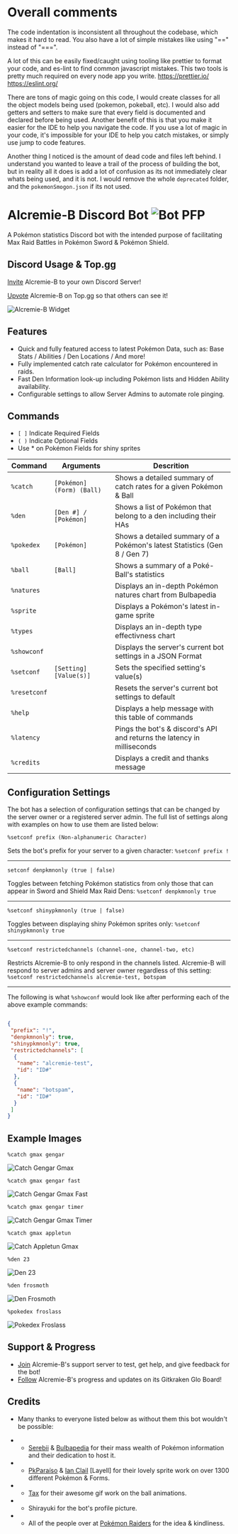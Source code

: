 # Overall comments
The code indentation is inconsistent all throughout the codebase, which makes it hard to read. You also
have a lot of simple mistakes like using "==" instead of "===".

A lot of this can be easily fixed/caught using tooling like prettier to format your code, and es-lint to find common
javascript mistakes. This two tools is pretty much required on every node app you write.
https://prettier.io/
https://eslint.org/

There are tons of magic going on this code, I would create classes for all the object models being used (pokemon, 
pokeball, etc). I would also add getters and setters to make sure that every field is documented and declared before
being used. Another benefit of this is that you make it easier for the IDE to help you navigate the code. If you 
use a lot of magic in your code, it's impossible for your IDE to help you catch mistakes, or simply use 
jump to code features.

Another thing I noticed is the amount of dead code and files left behind. I understand you wanted to leave a trail of
the process of building the bot, but in reality all it does is add a lot of confusion as its not immediately clear whats
being used, and it is not. I would remove the whole `deprecated` folder, and the `pokemonSmogon.json` if its not used.

# Alcremie-B Discord Bot ![Bot PFP](https://raphgg.github.io/den-bot/data/icons/botpfp.png "Lovely Baby")
A Pokémon statistics Discord bot with the intended purpose of facilitating Max Raid Battles in Pokémon Sword & Pokémon Shield.


## Discord Usage & Top.gg
[Invite](https://discordapp.com/api/oauth2/authorize?client_id=663505910580248587&permissions=0&scope=bot "Alcremie-B w/ No Permissions") Alcremie-B to your own Discord Server!

[Upvote](https://top.gg/bot/663505910580248587/vote "Thanks for voting!") Alcremie-B on Top.gg so that others can see it!

![Alcremie-B Widget](https://top.gg/api/widget/663505910580248587.svg)

## Features 
* Quick and fully featured access to latest Pokémon Data, such as: Base Stats / Abilities / Den Locations / And more!
* Fully implemented catch rate calculator for Pokémon encountered in raids.
* Fast Den Information look-up including Pokémon lists and Hidden Ability availability.
* Configurable settings to allow Server Admins to automate role pinging.

## Commands
* `[ ]` Indicate Required Fields
* `( )` Indicate Optional Fields
* Use * on Pokémon Fields for shiny sprites

| Command       | Arguments                | Descrition                                                                 |
|---------------|--------------------------|----------------------------------------------------------------------------|
| `%catch`      | `[Pokémon] (Form) (Ball)`| Shows a detailed summary of catch rates for a given Pokémon & Ball         |
| `%den`        | `[Den #] / [Pokémon]`    | Shows a list of Pokémon that belong to a den including their HAs           |
| `%pokedex`    | `[Pokémon]`              | Shows a detailed summary of a Pokémon's latest Statistics (Gen 8 / Gen 7)  |
| `%ball`       | `[Ball]`                 | Shows a summary of a Poké-Ball's statistics                                |
| `%natures`    |                          | Displays an in-depth Pokémon natures chart from Bulbapedia                 |
| `%sprite`     |                          | Displays a Pokémon's latest in-game sprite                                 |
| `%types`      |                          | Displays an in-depth type effectivness chart                               |
| `%showconf`   |                          | Displays the server's current bot settings in a JSON Format                |
| `%setconf`    | `[Setting] [Value(s)]`   | Sets the specified setting's value(s)                                      |
| `%resetconf`  |                          | Resets the server's current bot settings to default                        |
| `%help`       |                          | Displays a help message with this table of commands                        |
| `%latency`    |                          | Pings the bot's & discord's API and returns the latency in milliseconds    |
| `%credits`    |                          | Displays a credit and thanks message                                       |

## Configuration Settings
The bot has a selection of configuration settings that can be changed by the server owner or a registered server admin. The full list of settings along with examples on how to use them are listed below:

  `%setconf prefix (Non-alphanumeric Character)`
  
  Sets the bot's prefix for your server to a given character: `%setconf prefix !`
  
  ___

  `setconf denpkmnonly (true | false)`
  
  Toggles between fetching Pokémon statistics from only those that can appear in Sword and Shield Max Raid Dens: `%setconf denpkmnonly true`
  
  ___

  `%setconf shinypkmnonly (true | false)`
  
  Toggles between displaying shiny Pokémon sprites only: `%setconf shinypkmnonly true`
  ___
  
  `%setconf restrictedchannels (channel-one, channel-two, etc)`
  
  Restricts Alcremie-B to only respond in the channels listed. Alcremie-B will respond to server admins and server owner regardless of this setting: `%setconf restrictedchannels alcremie-test, botspam`
  
  ___

The following is what `%showconf` would look like after performing each of the above example commands:

```json

{
 "prefix": "!",
 "denpkmnonly": true,
 "shinypkmnonly": true,
 "restrictedchannels": [
  {
   "name": "alcremie-test",
   "id": "ID#"
  },
  {
   "name": "botspam",
   "id": "ID#"
  }
 ]
}

```

## Example Images
`%catch gmax gengar`

![Catch Gengar Gmax](https://raphgg.github.io/den-bot/data/readme/catchgengargmax.png "Big Baby Boy")

`%catch gmax gengar fast`

![Catch Gengar Gmax Fast](https://raphgg.github.io/den-bot/data/readme/catchgengarfast.png "Speedy Boy 😳")

`%catch gmax gengar timer`

![Catch Gengar Gmax Timer](https://raphgg.github.io/den-bot/data/readme/catchgengartimer.png "He eats the clocks")

`%catch gmax appletun`

![Catch Appletun Gmax](https://raphgg.github.io/den-bot/data/readme/catchappletungmax.png "Promoted Apple of my Eye")

`%den 23`

![Den 23](https://raphgg.github.io/den-bot/data/readme/den23.png "Den Info!")

`%den frosmoth`

![Den Frosmoth](https://raphgg.github.io/den-bot/data/readme/denfrosmoth.png "Cutie Patootie")

`%pokedex froslass`

![Pokedex Froslass](https://raphgg.github.io/den-bot/data/readme/pokedexfroslass.png "Best Pokémon Ever Made, Thanks For Coming to My TED Talk.")

## Support & Progress
* [Join](https://discord.gg/ZZU77fz) Alcremie-B's support server to test, get help, and give feedback for the bot!
* [Follow](https://app.gitkraken.com/glo/board/XjQu3nV7egARKaLs) Alcremie-B's progress and updates on its Gitkraken Glo Board!

## Credits
* Many thanks to everyone listed below as without them this bot wouldn't be possible:
- * [Serebii](https://Serebii.net) & [Bulbapedia](https://bulbapedia.bulbagarden.net/) for their mass wealth of Pokémon information and their dedication to host it.
- * [PkParaíso](https://pkparaiso.com) & [Ian Clail](https://www.smogon.com/forums/threads/sun-moon-sprite-project.3577711/) [Layell] for their lovely sprite work on over 1300 different Pokémon & Forms.
- * [Tax](https://imgur.com/gallery/Tb82GTc) for their awesome gif work on the ball animations.
- * Shirayuki for the bot's profile picture.
- * All of the people over at [Pokémon Raiders](https://discordapp.com/invite/pokemonraiders) for the idea & kindliness.
